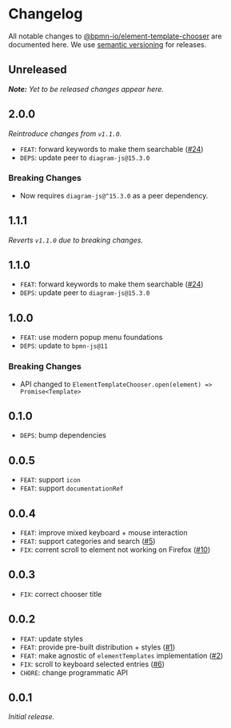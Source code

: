 # Changelog

All notable changes to [@bpmn-io/element-template-chooser](https://github.com/camunda/element-template-chooser) are documented here. We use [semantic versioning](http://semver.org/) for releases.

## Unreleased

___Note:__ Yet to be released changes appear here._

## 2.0.0

_Reintroduce changes from `v1.1.0`._

* `FEAT`: forward keywords to make them searchable ([#24](https://github.com/bpmn-io/element-template-chooser/pull/24))
* `DEPS`: update peer to `diagram-js@15.3.0`

### Breaking Changes

* Now requires `diagram-js@^15.3.0` as a peer dependency. 

## 1.1.1

_Reverts `v1.1.0` due to breaking changes._

## 1.1.0

* `FEAT`: forward keywords to make them searchable ([#24](https://github.com/bpmn-io/element-template-chooser/pull/24))
* `DEPS`: update peer to `diagram-js@15.3.0`

## 1.0.0

* `FEAT`: use modern popup menu foundations
* `DEPS`: update to `bpmn-js@11`

### Breaking Changes

* API changed to `ElementTemplateChooser.open(element) => Promise<Template>`

## 0.1.0

* `DEPS`: bump dependencies

## 0.0.5

* `FEAT`: support `icon`
* `FEAT`: support `documentationRef`

## 0.0.4

* `FEAT`: improve mixed keyboard + mouse interaction
* `FEAT`: support categories and search ([#5](https://github.com/bpmn-io/element-template-chooser/issues/5))
* `FIX`: corrent scroll to element not working on Firefox ([#10](https://github.com/bpmn-io/element-template-chooser/issues/10))

## 0.0.3

* `FIX`: correct chooser title

## 0.0.2

* `FEAT`: update styles
* `FEAT`: provide pre-built distribution + styles ([#1](https://github.com/bpmn-io/element-template-chooser/issues/1))
* `FEAT`: make agnostic of `elementTemplates` implementation ([#2](https://github.com/bpmn-io/element-template-chooser/issues/2))
* `FIX`: scroll to keyboard selected entries ([#6](https://github.com/bpmn-io/element-template-chooser/issues/6))
* `CHORE`: change programmatic API

## 0.0.1

_Initial release._
